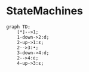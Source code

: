 # StateMachines

```mermaid
graph TD;
    [*]-->1;
    1-down->2:d;
    2-up->1:ε;
    2-->3:•;
    3-down->4:d;
    2-->4:ε;
    4-up->3:ε;
```
